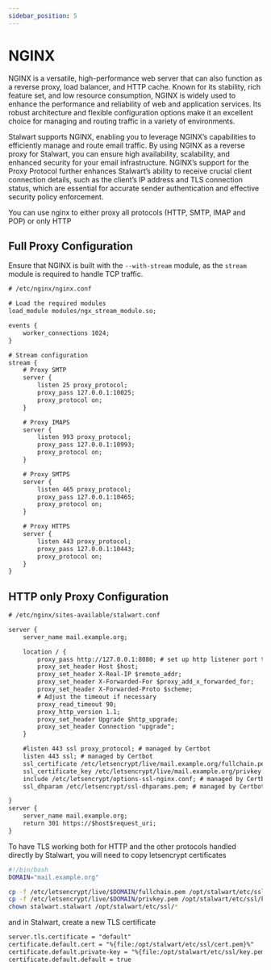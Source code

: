 ```yaml
---
sidebar_position: 5
---
```


# NGINX

NGINX is a versatile, high-performance web server that can also function as a reverse proxy, load balancer, and HTTP cache. Known for its stability, rich feature set, and low resource consumption, NGINX is widely used to enhance the performance and reliability of web and application services. Its robust architecture and flexible configuration options make it an excellent choice for managing and routing traffic in a variety of environments.

Stalwart supports NGINX, enabling you to leverage NGINX’s capabilities to efficiently manage and route email traffic. By using NGINX as a reverse proxy for Stalwart, you can ensure high availability, scalability, and enhanced security for your email infrastructure. NGINX’s support for the Proxy Protocol further enhances Stalwart’s ability to receive crucial client connection details, such as the client’s IP address and TLS connection status, which are essential for accurate sender authentication and effective security policy enforcement.

You can use nginx to either proxy all protocols (HTTP, SMTP, IMAP and POP) or only HTTP

## Full Proxy Configuration

Ensure that NGINX is built with the `--with-stream` module, as the `stream` module is required to handle TCP traffic.

```txt
# /etc/nginx/nginx.conf

# Load the required modules
load_module modules/ngx_stream_module.so;

events {
    worker_connections 1024;
}

# Stream configuration
stream {
    # Proxy SMTP
    server {
        listen 25 proxy_protocol;
        proxy_pass 127.0.0.1:10025;
        proxy_protocol on;
    }

    # Proxy IMAPS
    server {
        listen 993 proxy_protocol;
        proxy_pass 127.0.0.1:10993;
        proxy_protocol on;
    }

    # Proxy SMTPS
    server {
        listen 465 proxy_protocol;
        proxy_pass 127.0.0.1:10465;
        proxy_protocol on;
    }

    # Proxy HTTPS
    server {
        listen 443 proxy_protocol;
        proxy_pass 127.0.0.1:10443;
        proxy_protocol on;
    }
}
```

## HTTP only Proxy Configuration

```txt
# /etc/nginx/sites-available/stalwart.conf

server {
    server_name mail.example.org;

    location / {
        proxy_pass http://127.0.0.1:8080; # set up http listener port to 8080 in stalwart
        proxy_set_header Host $host;
        proxy_set_header X-Real-IP $remote_addr;
        proxy_set_header X-Forwarded-For $proxy_add_x_forwarded_for;
        proxy_set_header X-Forwarded-Proto $scheme;
        # Adjust the timeout if necessary
        proxy_read_timeout 90;
        proxy_http_version 1.1;
        proxy_set_header Upgrade $http_upgrade;
        proxy_set_header Connection "upgrade";
    }

    #listen 443 ssl proxy_protocol; # managed by Certbot
    listen 443 ssl; # managed by Certbot
    ssl_certificate /etc/letsencrypt/live/mail.example.org/fullchain.pem; # managed by Certbot
    ssl_certificate_key /etc/letsencrypt/live/mail.example.org/privkey.pem; # managed by Certbot
    include /etc/letsencrypt/options-ssl-nginx.conf; # managed by Certbot
    ssl_dhparam /etc/letsencrypt/ssl-dhparams.pem; # managed by Certbot

}
server {
    server_name mail.example.org;
    return 301 https://$host$request_uri;
}
```

To have TLS working both for HTTP and the other protocols handled directly by Stalwart, you will need to copy letsencrypt certificates

```bash
#!/bin/bash
DOMAIN="mail.example.org"

cp -f /etc/letsencrypt/live/$DOMAIN/fullchain.pem /opt/stalwart/etc/ssl/cert.pem
cp -f /etc/letsencrypt/live/$DOMAIN/privkey.pem /opt/stalwart/etc/ssl/key.pem
chown stalwart.stalwart /opt/stalwart/etc/ssl/*
```

and in Stalwart, create a new TLS certificate

```txt
server.tls.certificate = "default"
certificate.default.cert = "%{file:/opt/stalwart/etc/ssl/cert.pem}%"
certificate.default.private-key = "%{file:/opt/stalwart/etc/ssl/key.pem}%"
certificate.default.default = true
```

